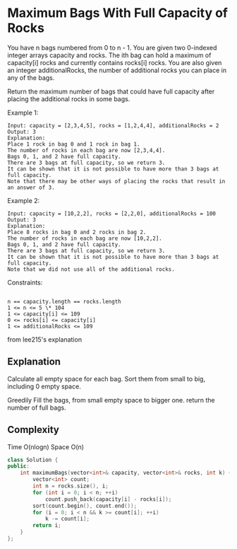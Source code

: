 # Maximum Bags With Full Capacity of Rocks

You have n bags numbered from 0 to n - 1. You are given two 0-indexed integer arrays capacity and rocks. The ith bag can hold a maximum of capacity[i] rocks and currently contains rocks[i] rocks. You are also given an integer additionalRocks, the number of additional rocks you can place in any of the bags.

Return the maximum number of bags that could have full capacity after placing the additional rocks in some bags.

Example 1:

```
Input: capacity = [2,3,4,5], rocks = [1,2,4,4], additionalRocks = 2
Output: 3
Explanation:
Place 1 rock in bag 0 and 1 rock in bag 1.
The number of rocks in each bag are now [2,3,4,4].
Bags 0, 1, and 2 have full capacity.
There are 3 bags at full capacity, so we return 3.
It can be shown that it is not possible to have more than 3 bags at full capacity.
Note that there may be other ways of placing the rocks that result in an answer of 3.
```

Example 2:

```
Input: capacity = [10,2,2], rocks = [2,2,0], additionalRocks = 100
Output: 3
Explanation:
Place 8 rocks in bag 0 and 2 rocks in bag 2.
The number of rocks in each bag are now [10,2,2].
Bags 0, 1, and 2 have full capacity.
There are 3 bags at full capacity, so we return 3.
It can be shown that it is not possible to have more than 3 bags at full capacity.
Note that we did not use all of the additional rocks.
```

Constraints:

```

n == capacity.length == rocks.length
1 <= n <= 5 \* 104
1 <= capacity[i] <= 109
0 <= rocks[i] <= capacity[i]
1 <= additionalRocks <= 109
```

from lee215's explanation

## Explanation

Calculate all empty space for each bag.
Sort them from small to big, including 0 empty space.

Greedily Fill the bags, from small empty space to bigger one.
return the number of full bags.

## Complexity

Time O(nlogn)
Space O(n)

```cpp
class Solution {
public:
    int maximumBags(vector<int>& capacity, vector<int>& rocks, int k) {
        vector<int> count;
        int n = rocks.size(), i;
        for (int i = 0; i < n; ++i)
            count.push_back(capacity[i] - rocks[i]);
        sort(count.begin(), count.end());
        for (i = 0; i < n && k >= count[i]; ++i)
            k -= count[i];
        return i;
    }
};
```

